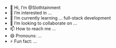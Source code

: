 - 👋 Hi, I’m @Slothtainment
- 👀 I’m interested in ...
- 🌱 I’m currently learning ... full-stack development
- 💞️ I’m looking to collaborate on ...
- 📫 How to reach me ...
- 😄 Pronouns: ...
- ⚡ Fun fact: ...

<!---
Slothtainment/Slothtainment is a ✨ special ✨ repository because its `README.md` (this file) appears on your GitHub profile.
You can click the Preview link to take a look at your changes.
--->
